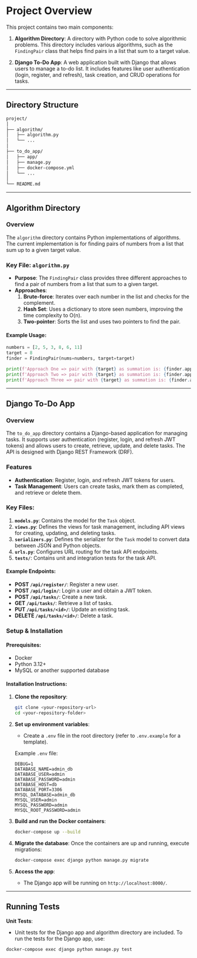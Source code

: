 # Project Overview

This project contains two main components:

1. **Algorithm Directory**: A directory with Python code to solve algorithmic problems. This directory includes various algorithms, such as the `FindingPair` class that helps find pairs in a list that sum to a target value.
   
2. **Django To-Do App**: A web application built with Django that allows users to manage a to-do list. It includes features like user authentication (login, register, and refresh), task creation, and CRUD operations for tasks.

---

## Directory Structure

```bash
project/
│
├── algorithm/
│   ├── algorithm.py
│   └── ...
│
├── to_do_app/
│   ├── app/
│   ├── manage.py
│   ├── docker-compose.yml
│   └── ...
│
└── README.md
```

---

## Algorithm Directory

### Overview
The `algorithm` directory contains Python implementations of algorithms. The current implementation is for finding pairs of numbers from a list that sum up to a given target value.

### Key File: `algorithm.py`

- **Purpose**: The `FindingPair` class provides three different approaches to find a pair of numbers from a list that sum to a given target.
- **Approaches**:
  1. **Brute-force**: Iterates over each number in the list and checks for the complement.
  2. **Hash Set**: Uses a dictionary to store seen numbers, improving the time complexity to O(n).
  3. **Two-pointer**: Sorts the list and uses two pointers to find the pair.

#### Example Usage:
```python
numbers = [2, 5, 3, 8, 6, 11]
target = 8
finder = FindingPair(nums=numbers, target=target)

print(f'Approach One => pair with {target} as summation is: {finder.approach_one()}')
print(f'Approach Two => pair with {target} as summation is: {finder.approach_two()}')
print(f'Approach Three => pair with {target} as summation is: {finder.approach_three()}')
```

---

## Django To-Do App

### Overview
The `to_do_app` directory contains a Django-based application for managing tasks. It supports user authentication (register, login, and refresh JWT tokens) and allows users to create, retrieve, update, and delete tasks. The API is designed with Django REST Framework (DRF).

### Features
- **Authentication**: Register, login, and refresh JWT tokens for users.
- **Task Management**: Users can create tasks, mark them as completed, and retrieve or delete them.

### Key Files:
1. **`models.py`**: Contains the model for the `Task` object.
2. **`views.py`**: Defines the views for task management, including API views for creating, updating, and deleting tasks.
3. **`serializers.py`**: Defines the serializer for the `Task` model to convert data between JSON and Python objects.
4. **`urls.py`**: Configures URL routing for the task API endpoints.
5. **`tests/`**: Contains unit and integration tests for the task API.

#### Example Endpoints:
- **POST `/api/register/`**: Register a new user.
- **POST `/api/login/`**: Login a user and obtain a JWT token.
- **POST `/api/tasks/`**: Create a new task.
- **GET `/api/tasks/`**: Retrieve a list of tasks.
- **PUT `/api/tasks/<id>/`**: Update an existing task.
- **DELETE `/api/tasks/<id>/`**: Delete a task.

### Setup & Installation

#### Prerequisites:
- Docker
- Python 3.12+
- MySQL or another supported database

#### Installation Instructions:

1. **Clone the repository**:

   ```bash
   git clone <your-repository-url>
   cd <your-repository-folder>
   ```

2. **Set up environment variables**:
   - Create a `.env` file in the root directory (refer to `.env.example` for a template).
   
   Example `.env` file:
   ```
   DEBUG=1
   DATABASE_NAME=admin_db
   DATABASE_USER=admin
   DATABASE_PASSWORD=admin
   DATABASE_HOST=db
   DATABASE_PORT=3306
   MYSQL_DATABASE=admin_db
   MYSQL_USER=admin
   MYSQL_PASSWORD=admin
   MYSQL_ROOT_PASSWORD=admin
   ```

3. **Build and run the Docker containers**:

   ```bash
   docker-compose up --build
   ```

4. **Migrate the database**:
   Once the containers are up and running, execute migrations:

   ```bash
   docker-compose exec django python manage.py migrate
   ```

5. **Access the app**:
   - The Django app will be running on `http://localhost:8000/`.

---

## Running Tests

**Unit Tests**:
   - Unit tests for the Django app and algorithm directory are included. To run the tests for the Django app, use:

   ```bash
   docker-compose exec django python manage.py test
   ```